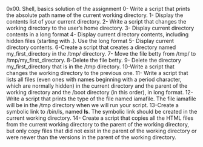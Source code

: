 0x00. Shell, basics solution of the assignment
0- Write a script that prints the absolute path name of the current working directory.
1- Display the contents list of your current directory.
2- Write a script that changes the working directory to the user’s home directory.
3- Display current directory contents in a long format
4- Display current directory contents, including hidden files (starting with .). Use the long format
5- Display current directory contents.
6-Create a script that creates a directory named my_first_directory in the /tmp/ directory.
7- Move the file betty from /tmp/ to /tmp/my_first_directory.
8-Delete the file betty.
9- Delete the directory my_first_directory that is in the /tmp directory.
10-Write a script that changes the working directory to the previous one.
11- Write a script that lists all files (even ones with names beginning with a period character, which are normally hidden) in the current directory and the parent of the working directory and the /boot directory (in this order), in long format.
12-Write a script that prints the type of the file named iamafile. The file iamafile will be in the /tmp directory when we will run your script.
13-Create a symbolic link to /bin/ls, named __ls__. The symbolic link should be created in the current working directory.
14- Create a script that copies all the HTML files from the current working directory to the parent of the working directory, but only copy files that did not exist in the parent of the working directory or were newer than the versions in the parent of the working directory.




